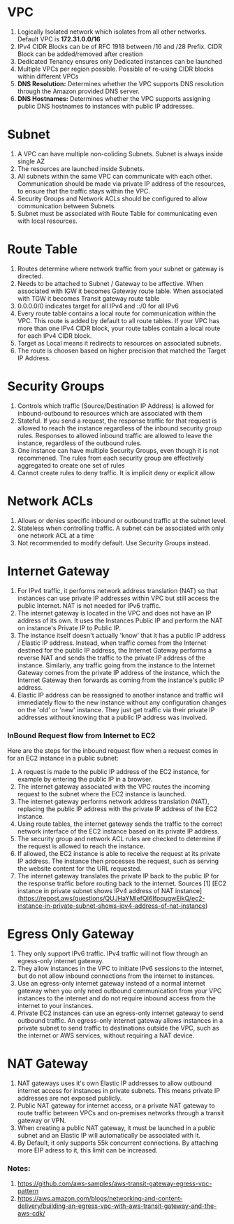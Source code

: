 
# VPC
1. Logically Isolated network which isolates from all other networks. Default VPC is **172.31.0.0/16**
2. IPv4 CIDR Blocks can be of RFC 1918 between /16 and /28 Prefix. CIDR Block can be added/removed after creation
3. Dedicated Tenancy ensures only Dedicated instances can be launched
4. Multiple VPCs per region possible. Possible of re-using CIDR blocks within different VPCs
5. **DNS Resolution:** Determines whether the VPC supports DNS resolution through the Amazon provided DNS server.
6. **DNS Hostnames:** Determines whether the VPC supports assigning public DNS hostnames to instances with public IP addresses.

# Subnet
1. A VPC can have multiple non-coliding Subnets. Subnet is always inside single AZ
2. The resources are launched inside Subnets.
3. All subnets within the same VPC can communicate with each other. Communication should be made via private IP address of the resources, to ensure that the traffic stays within the VPC.
4. Security Groups and Network ACLs should be configured to allow communication between Subnets.
5. Subnet must be associated with Route Table for communicating even with local resources.

# Route Table
1. Routes determine where network traffic from your subnet or gateway is directed.
2. Needs to be attached to Subnet / Gateway to be affective. When associated with IGW it becomes Gateway route table. When associated with TGW it becomes Transit gateway route table
3. 0.0.0.0/0 indicates target for all IPv4 and ::/0 for all IPv6
4. Every route table contains a local route for communication within the VPC. This route is added by default to all route tables. If your VPC has more than one IPv4 CIDR block, your route tables contain a local route for each IPv4 CIDR block.
5. Target as Local means it redirects to resources on associated subnets.
6. The route is choosen based on higher precision that matched the Target IP Address.

# Security Groups
1. Controls which traffic (Source/Destination IP Address) is allowed for inbound-outbound to resources which are associated with them
2. Stateful. If you send a request, the response traffic for that request is allowed to reach the instance regardless of the inbound security group rules. Responses to allowed inbound traffic are allowed to leave the instance, regardless of the outbound rules.
3. One instance can have multiple Security Groups, even though it is not recommened. The rules from each security group are effectively aggregated to create one set of rules
4. Cannot create rules to deny traffic. It is implicit deny or explicit allow

# Network ACLs
1. Allows or denies specific inbound or outbound traffic at the subnet level.
2. Stateless when controlling traffic. A subnet can be associated with only one network ACL at a time
3. Not recommended to modify default. Use Security Groups instead.

# Internet Gateway
1. For IPv4 traffic, it performs network address translation (NAT) so that instances can use private IP addresses within VPC but still access the public Internet. NAT is not needed for IPv6 traffic.
2. The internet gateway is located in the VPC and does not have an IP address of its own. It uses the Instances Public IP and perform the NAT on instance's Private IP to Public IP.
3. The instance itself doesn't actually 'know' that it has a public IP address / Elastic IP address. Instead, when traffic comes from the Internet destined for the public IP address, the Internet Gateway performs a reverse NAT and sends the traffic to the private IP address of the instance. Similarly, any traffic going from the instance to the Internet Gateway comes from the private IP address of the instance, which the Internet Gateway then forwards as coming from the instance's public IP address.
4. Elastic IP address can be reassigned to another instance and traffic will immediately flow to the new instance without any configuration changes on the 'old' or 'new' instance. They just get traffic via their private IP addresses without knowing that a public IP address was involved.

### InBound Request flow from Internet to EC2
Here are the steps for the inbound request flow when a request comes in for an EC2 instance in a public subnet:
1. A request is made to the public IP address of the EC2 instance, for example by entering the public IP in a browser. 
2. The internet gateway associated with the VPC routes the incoming request to the subnet where the EC2 instance is launched. 
3. The internet gateway performs network address translation (NAT), replacing the public IP address with the private IP address of the EC2 instance.
4. Using route tables, the internet gateway sends the traffic to the correct network interface of the EC2 instance based on its private IP address. 
5. The security group and network ACL rules are checked to determine if the request is allowed to reach the instance. 
6. If allowed, the EC2 instance is able to receive the request at its private IP address. The instance then processes the request, such as serving the website content for the URL requested. 
7. The internet gateway translates the private IP back to the public IP for the response traffic before routing back to the internet.
Sources
[1] [EC2 instance in private subnet shows IPv4 address of NAT instance] (https://repost.aws/questions/QUJHaYMIefQI6IfpquqwEikQ/ec2-instance-in-private-subnet-shows-ipv4-address-of-nat-instance)


# Egress Only Gateway
1. They only support IPv6 traffic. IPv4 traffic will not flow through an egress-only internet gateway.
2. They allow instances in the VPC to initiate IPv6 sessions to the internet, but do not allow inbound connections from the internet to instances.
3. Use an egress-only internet gateway instead of a normal internet gateway when you only need outbound communication from your VPC instances to the internet and do not require inbound access from the internet to your instances.
4. Private EC2 instances can use an egress-only internet gateway to send outbound traffic. An egress-only internet gateway allows instances in a private subnet to send traffic to destinations outside the VPC, such as the internet or AWS services, without requiring a NAT device.


# NAT Gateway
1. NAT gateways uses it's own Elastic IP addresses to allow outbound internet access for instances in private subnets. This means private IP addresses are not exposed publicly.
2. Public NAT gateway for internet access, or a private NAT gateway to route traffic between VPCs and on-premises networks through a transit gateway or VPN.
3. When creating a public NAT gateway, it must be launched in a public subnet and an Elastic IP will automatically be associated with it.
4. By Default, it only supports 55k concurrent connections. By attaching more EIP adress to it, this limit can be increased.



### Notes:
1. https://github.com/aws-samples/aws-transit-gateway-egress-vpc-pattern
2. https://aws.amazon.com/blogs/networking-and-content-delivery/building-an-egress-vpc-with-aws-transit-gateway-and-the-aws-cdk/
